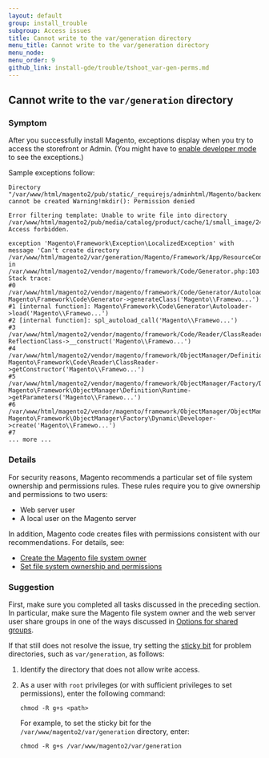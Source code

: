 ```yaml
---
layout: default
group: install_trouble
subgroup: Access issues
title: Cannot write to the var/generation directory
menu_title: Cannot write to the var/generation directory
menu_node: 
menu_order: 9
github_link: install-gde/trouble/tshoot_var-gen-perms.md
---
```



<h2 id="trouble-install-gen">Cannot write to the <code>var/generation</code> directory</h2>

### Symptom
After you successfully install Magento, exceptions display when you try to access the storefront or Admin. (You might have to <a href="{{ site.gdeurl }}http://devdocs.magento.com/guides/v2.0/config-guide/cli/config-cli-subcommands-mode.html#config-mode">
enable developer mode</a> to see the exceptions.)

Sample exceptions follow:

	Directory "/var/www/html/magento2/pub/static/_requirejs/adminhtml/Magento/backend/en_US" cannot be created Warning!mkdir(): Permission denied

	Error filtering template: Unable to write file into directory /var/www/html/magento2/pub/media/catalog/product/cache/1/small_image/240x300/beff4985b56e3afdbeabfc89641a4582/m/b. Access forbidden.

	exception 'Magento\Framework\Exception\LocalizedException' with message 'Can't create directory /var/www/html/magento2/var/generation/Magento/Framework/App/ResourceConnection/.' in /var/www/html/magento2/vendor/magento/framework/Code/Generator.php:103 Stack trace: 
	#0 /var/www/html/magento2/vendor/magento/framework/Code/Generator/Autoloader.php(35): Magento\Framework\Code\Generator->generateClass('Magento\\Framewo...') 
	#1 [internal function]: Magento\Framework\Code\Generator\Autoloader->load('Magento\\Framewo...') 
	#2 [internal function]: spl_autoload_call('Magento\\Framewo...') 
	#3 /var/www/html/magento2/vendor/magento/framework/Code/Reader/ClassReader.php(19): ReflectionClass->__construct('Magento\\Framewo...') 
	#4 /var/www/html/magento2/vendor/magento/framework/ObjectManager/Definition/Runtime.php(44): Magento\Framework\Code\Reader\ClassReader->getConstructor('Magento\\Framewo...') 
	#5 /var/www/html/magento2/vendor/magento/framework/ObjectManager/Factory/Dynamic/Developer.php(71): Magento\Framework\ObjectManager\Definition\Runtime->getParameters('Magento\\Framewo...') 
	#6 /var/www/html/magento2/vendor/magento/framework/ObjectManager/ObjectManager.php(71): Magento\Framework\ObjectManager\Factory\Dynamic\Developer->create('Magento\\Framewo...') 
	#7 
	... more ...

### Details
For security reasons, Magento recommends a particular set of file system ownership and permissions rules. These rules require you to give ownership and permissions to two users:

*	Web server user
*	A local user on the Magento server

In addition, Magento code creates files with permissions consistent with our recommendations. For details, see:

*	<a href="{{ site.gdeurl }}install-gde/prereq/apache-user.html">Create the Magento file system owner</a>
*	<a href="{{ site.gdeurl }}install-gde/prereq/integrator_install.html#instgde-prereq-compose-access">Set file system ownership and permissions</a>
 
### Suggestion
First, make sure you completed all tasks discussed in the preceding section. In particular, make sure the Magento file system owner and the web server user share groups in one of the ways discussed in <a href="{{ site.gdeurl }}install-gde/prereq/apache-user.html#install-update-depend-user-group">Options for shared groups</a>.

If that still does not resolve the issue, try setting the <a href="https://en.wikipedia.org/wiki/Sticky_bit" target="_blank">sticky bit</a> for problem directories, such as `var/generation`, as follows:

1.	Identify the directory that does not allow write access.
2.	As a user with `root` privileges (or with sufficient privileges to set permissions), enter the following command:

		chmod -R g+s <path>

	For example, to set the sticky bit for the `/var/www/magento2/var/generation` directory, enter:

		chmod -R g+s /var/www/magento2/var/generation

